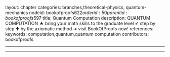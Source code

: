layout: chapter
categories: branches,theoretical-physics, quantum-mechanics
nodeid: bookofproofs$622
orderid: 50
parentid: bookofproofs$597
title: Quantum Computation
description: QUANTUM COMPUTATION ★ bring your math skills to the graduate level ✔ step by step ✚ by the axiomatic method ➜ visit BookOfProofs now!
references: 
keywords: computation,quantum,quantum computation
contributors: bookofproofs

---


---


